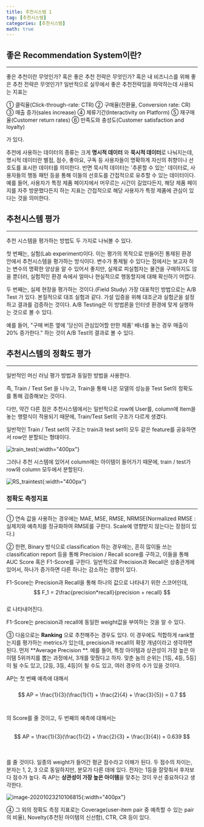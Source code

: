 ```yaml
---
title: 추천시스템 1
tag: [추천시스템]
categories: [추천시스템]
math: true
---
```


## 좋은 Recommendation System이란?

---

좋은 추천이란 무엇인가? 혹은 좋은 추천 전략은 무엇인가? 혹은 내 비즈니스를 위해 좋은 추천 전략은 무엇인가? 일반적으로 실무에서 좋은 추천전략임을 파악하는데 사용되는 지표는

① 클릭율(Click-through-rate: CTR)
② 구매율(전환율, Conversion rate: CR)
③ 매출 증가(sales increase)
④ 체류기간(Interactivity on Platform)
⑤ 재구매율(Customer return rates)
⑥ 만족도와 충성도(Customer satisfaction and loyalty)

가 있다.

추천에 사용하는 데이터의 종류는 크게 **명시적 데이터** 와 **묵시적 데이터**로 나눠지는데, 명시적 데이터란 별점, 점수, 좋아요, 구독 등 사용자들이 명확하게 자신의 취향이나 선호도를 표시한 데이터를 의미한다. 반면 묵시적 데이터는 '추론할 수 있는' 데이터로, 사용자들의 행동 패턴 등을 통해 이들의 선호도를 간접적으로 유추할 수 있는 데이터이다. 예를 들어, 사용자가 특정 제품 페이지에서 머무르는 시간이 길었다든지, 해당 제품 페이지를 자주 방문했다든지 하는 지표는 간접적으로 해당 사용자가 특정 제품에 관심이 있다는 것을 의미한다.

## 추천시스템 평가

---

추천 시스템을 평가하는 방법도 두 가지로 나눠볼 수 있다.

첫 번째는, 실험(Lab experiment)이다. 이는 평가의 목적으로 만들어진 통제된 환경 안에서 추천시스템을 평가하는 방식이다. 변수가 통제될 수 있다는 점에서는 보고자 하는 변수의 명확한 양상을 알 수 있어서 좋지만, 실제로 피실험자는 물건을 구매하지도 않을 뿐더러, 실험적인 환경 속에서 얼마나 현실적으로 행동할지에 대해 확신하기 어렵다. 

두 번째는, 실제 현장을 평가하는 것이다.(Field Study) 가장 대표적인 방법으로는 A/B Test 가 있다. 본질적으로 대조 실험과 같다. 가설 입증을 위해 대조군과 실험군을 설정하고 결과를 검증하는 것이다. A/B Testing은 이 방법론을 인터넷 환경에 맞게 실행하는 것으로 볼 수 있다.

예를 들어, "구매 버튼 옆에 '당신이 관심있어할 만한 제품' 배너를 놓는 경우 매출이 20% 증가한다." 하는 것이 A/B Test의 결과로 볼 수 있다.  

## 추천시스템의 정확도 평가

---

일반적인 머신 러닝 평가 방법과 동일한 방법을 사용한다.

즉, Train / Test Set 을 나누고, Train을 통해 나온 모델의 성능을 Test Set의 정확도를 통해 검증해보는 것이다.

다만, 약간 다른 점은 추천시스템에서는 일반적으로 row에 User를, column에 Item을 놓는 행렬식이 적용되기 때문에, Train/Test Set의 구조가 다르게 생겼다. 

일반적인 Train / Test set의 구조는 train과 test set이 모두 같은 feature를 공유하면서 row만 분할되는 형태이다.

![train_test](https://user-images.githubusercontent.com/37925813/96999775-b5781b80-1570-11eb-9fb0-65ae204dbc33.png){:width="400px"}

그러나 추천 시스템에 있어서 column에는 아이템이 들어가기 때문에, train / test가 row와 column 모두에서 분할된다.

![RS_traintest](https://user-images.githubusercontent.com/37925813/96999769-b3ae5800-1570-11eb-85d7-f74512867094.png){:width="400px"}



### 정확도 측정지표

---

① 연속 값을 사용하는 경우에는 MAE, MSE, RMSE, NRMSE(Normalized RMSE : 실제치와 예측치를 정규화하여 RMSE를 구한다. Scale에 영향받지 않는다는 장점이 있다.)

② 한편, Binary 방식으로 classification 하는 경우에는, 흔히 많이들 쓰는 classification report 등을 통해 Precision / Recall score를 구하고, 이들을 통해 AUC Score 혹은 F1-Score를 구한다. 일반적으로 Precision과 Recall은 상충관게에 있어서, 하나가 증가하면 다른 하나는 감소하는 경향이 있다.

F1-Score는 Precision과 Recall을 통해 하나의 값으로 나타내기 위한 스코어인데,<br/>
$$
F_1 = 2\frac{precision*recall}{precision + recall}
$$
<br/>로 나타내어진다.

F1-Score는 precision과 recall에 동일한 weight값을 부여하는 것을 알 수 있다.

③ 다음으로는 **Ranking** 으로 추천해주는 경우도 있다. 이 경우에도 적합하게 rank했는지를 평가하는 metrics가 있는데, precision과 recall의 확장 개념이라고 생각하면 된다. 먼저 **Average Precision **. 예를 들어, 특정 아이템과 상관성이 가장 높은 아이템 5위까지를 뽑는 과정에서, 3개를 맞췄다고 하자. 맞춘 놈의 순위는 [1등, 4등, 5등]이 될 수도 있고, [2등, 3등, 4등]이 될 수도 있고, 여러 경우의 수가 있을 것이다. 

AP는 첫 번째 예측에 대해서<br/><br/>
$$
AP = \frac{1}{3}(\frac{1}{1} + \frac{2}{4} + \frac{3}{5}) = 0.7
$$
<br/><br/>의 Score를 줄 것이고, 두 번째의 예측에 대해서는<br/><br/>


$$
AP = \frac{1}{3}(\frac{1}{2} + \frac{2}{3} + \frac{3}{4}) = 0.639
$$


<br/><br/>를 줄 것이다. 일종의 weight가 들어간 평균 점수라고 이해가 된다. 두 점수의 차이는, 분자는 1, 2, 3 으로 동일하지만, 분모가 다른 데에 있다. 전자는 1등을 잘맞춰서 후자보다 점수가 높다. 즉 AP는 **상관성이 가장 높은 아이템**을 맞추는 것이 우선 중요하다고 생각한다. 

![image-20201023210106815](https://user-images.githubusercontent.com/37925813/97001167-e3f6f600-1572-11eb-8f74-354313819a0e.png){:width="400px"}



④ 그 외의 정확도 측정 지표로는 Coverage(user-item pair 중 예측할 수 있는 pair의 비율), Novelty(추천된 아이템의 신선함), CTR, CR 등이 있다.